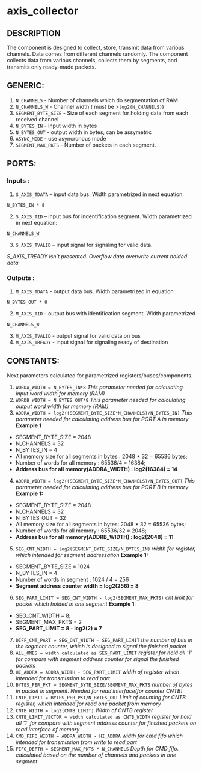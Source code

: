 # axis_collector

## DESCRIPTION
The component is designed to collect, store, transmit data from various channels. Data comes from different channels randomly. The component collects data from various channels, collects them by segments, and transmits only ready-made packets.

## GENERIC:
1) `N_CHANNELS` - Number of channels which do segmentation of RAM 
2) `N_CHANNELS_W` - Channel width ( must be >`log2(N_CHANNELS)`)
3) `SEGMENT_BYTE_SIZE` - Size of each segment for holding data from each received channel
4) `N_BYTES_IN` - Input width in bytes
5) `N_BYTES_OUT` - output width in bytes, can be assymetric
6) `ASYNC_MODE` - use asyncronous mode
7) `SEGMENT_MAX_PKTS` - Number of packets in each segment. 

## PORTS:
### Inputs :
1) `S_AXIS_TDATA` – input data bus. Width parametrized in next equation:

`N_BYTES_IN * 8`

2) `S_AXIS_TID` – input bus for indentification segment. Width parametrized in next equation: 

`N_CHANNELS_W`

3) `S_AXIS_TVALID` – input signal for signaling for valid data.

_S_AXIS_TREADY isn’t presented. Overflow data overwrite current holded data_


### Outputs :
1) `M_AXIS_TDATA` - output data bus. Width parametrized in equation : 

`N_BYTES_OUT * 8`

2) `M_AXIS_TID` - output bus with identification segment. Width parametrized

`N_CHANNELS_W`

3) `M_AXIS_TVALID` - output signal for valid data on bus
4) `M_AXIS_TREADY` - input signal for signaling ready of destination


## CONSTANTS: 

Next parameters calculated for parametrized registers/buses/components. 

1) `WORDA_WIDTH = N_BYTES_IN*8`
_This parameter needed for calculating input word width for memory (RAM)_
2) `WORDB_WIDTH = N_BYTES_OUT*8`
_This parameter needed for calculating output word width for memory (RAM)_
3) `ADDRA_WIDTH = log2((SEGMENT_BYTE_SIZE*N_CHANNELS)/N_BYTES_IN)`
_This parameter needed for calculating address bus for PORT A in memory_
**Example 1**
* SEGMENT_BYTE_SIZE = 2048
* N_CHANNELS = 32
* N_BYTES_IN = 4
* All memory size for all segments in bytes : 2048 * 32 = 65536 bytes;
* Number of words for all memory : 65536/4 = 16384;
* **Address bus for all memory(ADDRA_WIDTH) : log2(16384) = 14**
4) `ADDRB_WIDTH = log2((SEGMENT_BYTE_SIZE*N_CHANNELS)/N_BYTES_OUT)`
_This parameter needed for calculating address bus for PORT B in memory_
**Example 1:**
* SEGMENT_BYTE_SIZE = 2048
* N_CHANNELS = 32
* N_BYTES_OUT = 32
* All memory size for all segments in bytes: 2048 * 32 = 65536 bytes;
* Number of words for all memory : 65536/32 = 2048;
* **Address bus for all memory(ADDRB_WIDTH) : log2(2048) = 11**
5) `SEG_CNT_WIDTH = log2(SEGMENT_BYTE_SIZE/N_BYTES_IN)`
_width for register, which intended for segment addressation_
**Example 1:**
* SEGMENT_BYTE_SIZE = 1024
* N_BYTES_IN = 4
* Number of words in segment : 1024 / 4 = 256
* **Segment address counter width = log2(256) = 8**

6) `SEG_PART_LIMIT = SEG_CNT_WIDTH - log2(SEGMENT_MAX_PKTS)`
_cnt limit for packet which holded in one segment_
**Example 1:**
* SEG_CNT_WIDTH = 8;
* SEGMENT_MAX_PKTS = 2
* **SEG_PART_LIMIT = 8 - log2(2) = 7**

7) `DIFF_CNT_PART = SEG_CNT_WIDTH - SEG_PART_LIMIT`
_the number of bits in the segment counter, which is designed to signal the finished packet_
8) `ALL_ONES = width calculated as SEG_PART_LIMIT`
_register for hold all '1' for compare with segment address counter for signal the finished packets_
9) `HI_ADDRA = ADDRA_WIDTH - SEG_PART_LIMIT`
_width of register which intended for transmission to read part_
10) `BYTES_PER_PKT = SEGMENT_BYTE_SIZE/SEGMENT_MAX_PKTS`
_number of bytes in packet in segment. Needed for read interface(for counter CNTB)_
11) `CNTB_LIMIT = BYTES_PER_PKT/N_BYTES_OUT`
_Limit of counting for CNTB register, which intended for read one packet from memory_
12) `CNTB_WIDTH = log2(CNTB_LIMIT)`
_Width of CNTB register_
13) `CNTB_LIMIT_VECTOR = width calculated as CNTB_WIDTH`
_register for hold all '1' for compare with segment address counter for finished packets on read interface of memory_
14) `CMD_FIFO_WIDTH = ADDRA_WIDTH - HI_ADDRA`
_width for cmd fifo which intended for transmission from write to read part_
15) `FIFO_DEPTH = SEGMENT_MAX_PKTS * N_CHANNELS`
_Depth for CMD fifo. calculated based on the number of channels and packets in one segment_